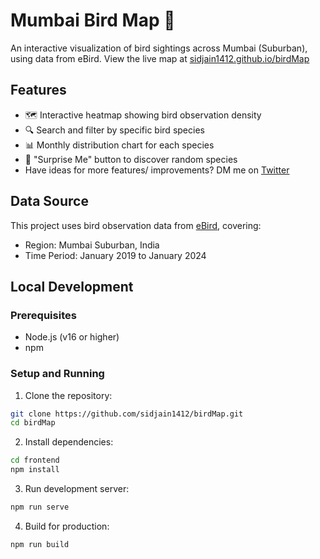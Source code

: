 # Mumbai Bird Map 🦜

An interactive visualization of bird sightings across Mumbai (Suburban), using data from eBird. View the live map at [sidjain1412.github.io/birdMap](https://sidjain1412.github.io/mumbaibirdmap)

## Features

- 🗺️ Interactive heatmap showing bird observation density
- 🔍 Search and filter by specific bird species
- 📊 Monthly distribution chart for each species
- 🎲 "Surprise Me" button to discover random species
- Have ideas for more features/ improvements? DM me on [Twitter](https://twitter.com/sidjain1412)

## Data Source

This project uses bird observation data from [eBird](https://ebird.org), covering:
- Region: Mumbai Suburban, India
- Time Period: January 2019 to January 2024


## Local Development

### Prerequisites
- Node.js (v16 or higher)
- npm

### Setup and Running

1. Clone the repository:

```bash
git clone https://github.com/sidjain1412/birdMap.git
cd birdMap
```

2. Install dependencies:
```bash
cd frontend
npm install
```

3. Run development server:
```bash
npm run serve
```

4. Build for production:
```bash
npm run build
```

